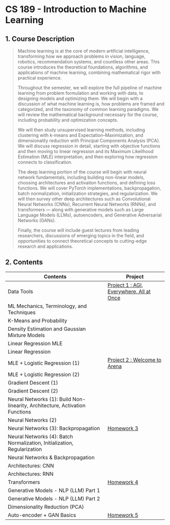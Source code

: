 # CS 189 - Introduction to Machine Learning

## 1. Course Description
> Machine learning is at the core of modern artificial intelligence, transforming how we approach problems in vision, language, robotics, recommendation systems, and countless other areas. This course introduces the theoretical foundations, algorithms, and applications of machine learning, combining mathematical rigor with practical experience.
>
> Throughout the semester, we will explore the full pipeline of machine learning from problem formulation and working with data, to designing models and optimizing them. We will begin with a discussion of what machine learning is, how problems are framed and categorized, and the taxonomy of common learning paradigms. We will review the mathematical background necessary for the course, including probability and optimization concepts.
>
> We will then study unsupervised learning methods, including clustering with k-means and Expectation–Maximization, and dimensionality reduction with Principal Components Analysis (PCA). We will discuss regression in detail, starting with objective functions and then moving to linear regression and its Maximum Likelihood Estimation (MLE) interpretation, and then exploring how regression connects to classification.
>
> The deep learning portion of the course will begin with neural network fundamentals, including building non-linear models, choosing architectures and activation functions, and defining loss functions. We will cover PyTorch implementations, backpropagation, batch normalization, initialization strategies, and regularization. We will then survey other deep architectures such as Convolutional Neural Networks (CNNs), Recurrent Neural Networks (RNNs), and transformers — along with generative models such as Large Language Models (LLMs), autoencoders, and Generative Adversarial Networks (GANs).
>
> Finally, the course will include guest lectures from leading researchers, discussions of emerging topics in the field, and opportunities to connect theoretical concepts to cutting-edge research and applications.

## 2. Contents

|Contents                            |Project|
|------------------------------------|-------|
|  Data Tools       |[Project 1 : AGI, Everywhere, All at Once]([https://github.com/SJeong906/CS-189---Introduction-to-Machine-Learning/blob/main/Project%201/fashion_pt_1.ipynb](https://github.com/SJeong906/CS-189---Introduction-to-Machine-Learning/tree/main/Project%201))|
| ML Mechanics, Terminology, and Techniques  |    |
| K-Means and Probability            |      |
| Density Estimation and Gaussian Mixture Models  |       |
| Linear Regression MLE              |       |
| Linear Regression                  |       |
| MLE + Logistic Regression (1)      |[Project 2 : Welcome to Arena]()       |
| MLE + Logistic Regression (2)      |       |
| Gradient Descent (1)           |       |
| Gradient Descent (2)              |       |
| Neural Networks (1): Build Non-linearity, Architecture, Activation Functions |       |
| Neural Networks (2)                  |       |
| Neural Networks (3): Backpropagation |[Homework 3]()|
| Neural Networks (4): Batch Normalization, Initialization, Regularization |       |
| Neural Networks & Backpropagation                   |       |
| Architectures: CNN                  |       |
| Architectures: RNN                |        |
| Transformers                       |[Homework 4]()|
| Generative Models - NLP (LLM) Part 1 |       |
| Generative Models - NLP (LLM) Part 2 |       |
| Dimensionality Reduction (PCA) |       |
| Auto-encoder + GAN Basics |[Homework 5]()|

